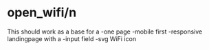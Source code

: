 # open_wifi/n

This should work as a base for a 
-one page
-mobile first
-responsive
landingpage with a
-input field
-svg WiFi icon
